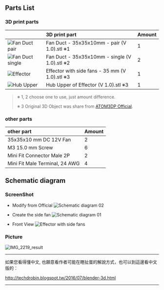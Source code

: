 
## Parts List

### 3D print parts

|         | 3D print part | Amount |
| :------ | :------------ | :----- |
| ![Fan Duct pair][Fan Duct pair]      | Fan Duct - 35x35x10mm - pair (V 1.0).stl    ※1 | 1 |
| ![Fan Duct single][Fan Duct single]  | Fan Duct - 35x35x10mm - single (V 1.0).stl  ※2 | 2 |
| ![Effector][Effector]                | Effector with side fans - 35 mm (V 1.0).stl ※3 | 1 |
| ![Hub Upper][Hub Upper]              | Hub Upper of Effector (V 1.0).stl           ※3 | 1 |

> ※ 1, 2 choose one to use, just amount difference.
> 
> ※ 3 Original 3D Object was share from [ATOM3DP Official][ATOM3DP Offical].


### other parts

| other part | Amount |
| :--------- | :----- |
| 35x35x10 mm DC 12V Fan          | 2 |
| M3 15.0 mm Screw                | 6 |
| Mini Fit Connector Male 2P      | 2 |
| Mini Fit Male Terminal, 24 AWG  | 4 |



## Schematic diagram



### ScreenShot

* Modify from Official 
  ![Schematic diagram 02][Schematic diagram 02]

* Create the side fan
  ![Schematic diagram 01][Schematic diagram 01]

* Front View
  ![Effector with side fans][Effector with side fans]

### Picture

![IMG_2219_result][IMG_2219_result]


----
如果您看得懂中文, 也願意看作者可能在瞎扯蛋的解說方式，也可以到這邊看中文版的：

http://techdrobin.blogspot.tw/2016/07/blender-3d.html

----


[Fan Duct pair]: https://cdn.thingiverse.com/renders/96/59/10/60/7f/f84069b266d43df74476b2ea14823a8e_preview_tinycard.jpg
[Fan Duct single]: https://cdn.thingiverse.com/renders/a4/cd/4c/88/a7/112069da7eeb846622e663a358784fa7_preview_tinycard.jpg
[Effector]: https://cdn.thingiverse.com/renders/0d/09/d7/43/30/504ef0305caac74d738f7a733ff6cfed_preview_tinycard.jpg
[Hub Upper]: https://cdn.thingiverse.com/renders/0f/b8/81/4d/bf/bfc1d0a2398ae14ece57813629351a14_preview_tinycard.jpg

[ATOM3DP Offical]: http://www.atom3dp.com/

[Schematic diagram 02]: http://thingiverse-production-new.s3.amazonaws.com/renders/cc/a5/96/c7/b2/078d6b98ab20582f300e587df301f0bd_preview_featured.jpg
[Schematic diagram 01]: http://thingiverse-production-new.s3.amazonaws.com/renders/3c/66/56/08/48/522a6fc90c193d974d33a8c565541cfc_preview_featured.jpg
[Effector with side fans]: http://thingiverse-production-new.s3.amazonaws.com/renders/32/1f/1e/92/15/3c888545698d458d5f49e11f3ec7c390_preview_featured.jpg
[IMG_2219_result]: http://thingiverse-production-new.s3.amazonaws.com/renders/3a/ce/a3/3d/95/43b7eab5c93e60d6492d8402953fa694_preview_featured.JPG







